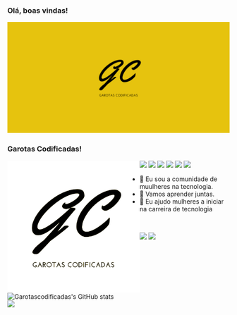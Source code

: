 ### Olá, boas vindas!

![imagem-capa-git](bamergc.png)
### Garotas Codificadas! 
<img width="300px" align="left" src="https://github.com/GarotasCodificadas/GarotasCodificadas/blob/main/GC.TEXTO-removebg-preview.png" />


  
<a href="#"><img border="0" src="https://img.shields.io/badge/Python-3776AB?style=for-the-badge&logo=python&logoColor=white" /></a>
<a href="#"><img border="0" src="https://img.shields.io/badge/HTML-239120?style=for-the-badge&logo=html5&logoColor=white" /></a>
<a href="#"><img border="0" src="https://img.shields.io/badge/CSS3-1572B6?style=for-the-badge&logo=css3&logoColor=white" /></a>
<a href="#"><img border="0" src="https://img.shields.io/badge/React-20232A?style=for-the-badge&logo=react&logoColor=61DAFB" /></a>
<a href="#"><img border="0" src="https://img.shields.io/badge/JavaScript-F7DF1E?style=for-the-badge&logo=javascript&logoColor=black" /></a>
<a href="#"><img border="0" src="https://img.shields.io/badge/PHP-777BB4?style=for-the-badge&logo=php&logoColor=white" /></a>
  




- 🔭 Eu sou a comunidade de muulheres na tecnologia.
- 🌱 Vamos aprender juntas.
- 👯 Eu ajudo mulheres a iniciar na carreira de tecnologia 
<br>
<p>
<div>

  
<a href="https://www.facebook.com/garotascodificadas"><img border="0" src="https://img.shields.io/badge/Facebook-1877F2?style=for-the-badge&logo=facebook&logoColor=white" /></a>
<a href="https://www.instagram.com/garotascodificadas/"><img border="0" src="https://img.shields.io/badge/Instagram-E4405F?style=for-the-badge&logo=instagram&logoColor=white" /></a>
</div>

              
<!--
**garotascodificadas/garotascodificadas** is a ✨ _special_ ✨ repository because its `README.md` (this file) appears on your GitHub profile.

Here are some ideas to get you started:

- 🔭 I’m currently working on ...
- 🌱 I’m currently learning ...
- 👯 I’m looking to collaborate on ...
- 🤔 I’m looking for help with ...
- 💬 Ask me about ...
- 📫 How to reach me: ...
- 😄 Pronouns: ...
- ⚡ Fun fact: ...
-->
![Garotascodificadas's GitHub stats](https://github-readme-stats.vercel.app/api?username=garotascodificadas&show_icons=true&theme=outrun)
<img width="400px" align="left" src="https://github-readme-stats.vercel.app/api/top-langs/?username=garotascodificadask&hide=html&layout=compact&theme=outrun" />






